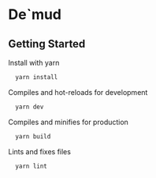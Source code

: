 # De`mud

## Getting Started

Install with yarn

```bash
  yarn install
```

Compiles and hot-reloads for development

```bash
  yarn dev
```

Compiles and minifies for production

```bash
  yarn build
```

Lints and fixes files

```bash
  yarn lint
```
